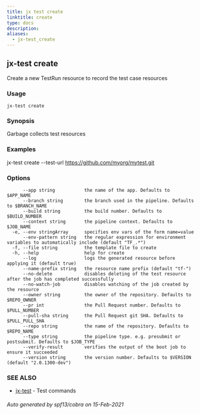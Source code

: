 ```yaml
---
title: jx test create
linktitle: create
type: docs
description: 
aliases:
  - jx-test_create
---
```


## jx-test create

Create a new TestRun resource to record the test case resources

### Usage

```
jx-test create
```

### Synopsis

Garbage collects test resources

### Examples

  jx-test create --test-url https://github.com/myorg/mytest.git

### Options

```
      --app string           the name of the app. Defaults to $APP_NAME
      --branch string        the branch used in the pipeline. Defaults to $BRANCH_NAME
      --build string         the build number. Defaults to $BUILD_NUMBER
      --context string       the pipeline context. Defaults to $JOB_NAME
  -e, --env stringArray      specifies env vars of the form name=value
      --env-pattern string   the regular expression for environment variables to automatically include (default "TF_.*")
  -f, --file string          the template file to create
  -h, --help                 help for create
      --log                  logs the generated resource before applying it (default true)
      --name-prefix string   the resource name prefix (default "tf-")
      --no-delete            disables deleting of the test resource after the job has completed successfully
      --no-watch-job         disables watching of the job created by the resource
      --owner string         the owner of the repository. Defaults to $REPO_OWNER
      --pr int               the Pull Request number. Defaults to $PULL_NUMBER
      --pull-sha string      the Pull Request git SHA. Defaults to $PULL_PULL_SHA
      --repo string          the name of the repository. Defaults to $REPO_NAME
      --type string          the pipeline type. e.g. presubmit or postsubmit. Defaults to $JOB_TYPE
      --verify-result        verifies the output of the boot job to ensure it succeeded
      --version string       the version number. Defaults to $VERSION (default "2.0.1300-dev")
```

### SEE ALSO

* [jx-test](..)	 - Test commands

###### Auto generated by spf13/cobra on 15-Feb-2021
